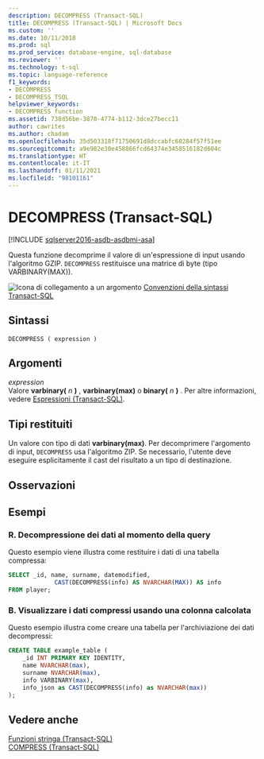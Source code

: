 ```yaml
---
description: DECOMPRESS (Transact-SQL)
title: DECOMPRESS (Transact-SQL) | Microsoft Docs
ms.custom: ''
ms.date: 10/11/2018
ms.prod: sql
ms.prod_service: database-engine, sql-database
ms.reviewer: ''
ms.technology: t-sql
ms.topic: language-reference
f1_keywords:
- DECOMPRESS
- DECOMPRESS_TSQL
helpviewer_keywords:
- DECOMPRESS function
ms.assetid: 738d56be-3870-4774-b112-3dce27becc11
author: cawrites
ms.author: chadam
ms.openlocfilehash: 35d503318f71750691d8dccabfc60284f57f51ee
ms.sourcegitcommit: a9e982e30e458866fcd64374e3458516182d604c
ms.translationtype: HT
ms.contentlocale: it-IT
ms.lasthandoff: 01/11/2021
ms.locfileid: "98101161"
---
```

# <a name="decompress-transact-sql"></a>DECOMPRESS (Transact-SQL)
[!INCLUDE [sqlserver2016-asdb-asdbmi-asa](../../includes/applies-to-version/sqlserver2016-asdb-asdbmi-asa.md)]

Questa funzione decomprime il valore di un'espressione di input usando l'algoritmo GZIP. `DECOMPRESS` restituisce una matrice di byte (tipo VARBINARY(MAX)).  
  
 ![Icona di collegamento a un argomento](../../database-engine/configure-windows/media/topic-link.gif "Icona di collegamento a un argomento") [Convenzioni della sintassi Transact-SQL](../../t-sql/language-elements/transact-sql-syntax-conventions-transact-sql.md)  
  
## <a name="syntax"></a>Sintassi  
  
```syntaxsql  
DECOMPRESS ( expression )  
```  
  
## <a name="arguments"></a>Argomenti
 *expression*  
Valore **varbinary(** _n_ **)** , **varbinary(max)** o **binary(** _n_ **)** . Per altre informazioni, vedere [Espressioni &#40;Transact-SQL&#41;](../../t-sql/language-elements/expressions-transact-sql.md).  
  
## <a name="return-types"></a>Tipi restituiti  
Un valore con tipo di dati **varbinary(max)**. Per decomprimere l'argomento di input, `DECOMPRESS` usa l'algoritmo ZIP. Se necessario, l'utente deve eseguire esplicitamente il cast del risultato a un tipo di destinazione.  
  
## <a name="remarks"></a>Osservazioni  
  
## <a name="examples"></a>Esempi  
  
### <a name="a-decompress-data-at-query-time"></a>R. Decompressione dei dati al momento della query  
Questo esempio viene illustra come restituire i dati di una tabella compressa:  
  
```sql  
SELECT _id, name, surname, datemodified,  
             CAST(DECOMPRESS(info) AS NVARCHAR(MAX)) AS info  
FROM player;  
```  
  
### <a name="b-display-compressed-data-using-computed-column"></a>B. Visualizzare i dati compressi usando una colonna calcolata  
Questo esempio illustra come creare una tabella per l'archiviazione dei dati decompressi:  
  
```sql  
CREATE TABLE example_table (  
    _id INT PRIMARY KEY IDENTITY,  
    name NVARCHAR(max),  
    surname NVARCHAR(max),  
    info VARBINARY(max),  
    info_json as CAST(DECOMPRESS(info) as NVARCHAR(max))  
);  
```  
  
## <a name="see-also"></a>Vedere anche  
 [Funzioni stringa &#40;Transact-SQL&#41;](../../t-sql/functions/string-functions-transact-sql.md)   
 [COMPRESS &#40;Transact-SQL&#41;](../../t-sql/functions/compress-transact-sql.md)  
  
  
